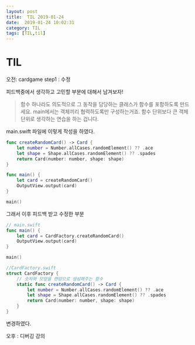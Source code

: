 ```yaml
---
layout: post
title:  TIL 2019-01-24
date:  2019-01-24 10:02:31
category: TIL
tags: [TIL,til]
---
```


# TIL

오전:  cardgame step1 : 수정

피드백중에서 생각하고 고민할 부분에 대해서 남겨보자!

> 함수 하나라도 의도적으로 그 동작을 담당하는 클래스가 함수를 포함하도록 만드세요.
> main에서는 객체끼리 협력하도록만 구성하는거죠. 함수 단위보다 큰 객체 단위로 생각하는 연습을 하는 겁니다.

main.swift 파일에 이렇게 작성을 하였다.

```swift
func createRandomCard() -> Card {
    let number = Number.allCases.randomElement() ?? .ace
    let shape = Shape.allCases.randomElement() ?? .spades
    return Card(number: number, shape: shape)
}

func main() {
    let card = createRandomCard()
    OutputView.output(card)
}

main()
```

그래서 이후 피드백 받고 수정한 부분

```swift
// main.swift
func main() {
    let card = CardFactory.createRandomCard()
    OutputView.output(card)
}

main()

//CardFactory.swift
struct CardFactory {
    // 숫자와 모양을 랜덤으로 생성해주는 함수
    static func createRandomCard() -> Card {
        let number = Number.allCases.randomElement() ?? .ace
        let shape = Shape.allCases.randomElement() ?? .spades
        return Card(number: number, shape: shape)
    }
}
```

변경하였다.



오후 : 디버깅 강의